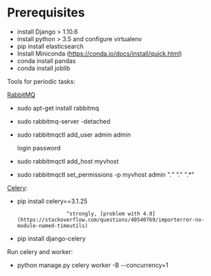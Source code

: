 # Prerequisites

- install Django > 1.10.6
- install python > 3.5 and configure virtualenv
- pip install elasticsearch
- Install Miniconda (https://conda.io/docs/install/quick.html)
- conda install pandas
- conda install joblib

Tools for periodic tasks:

[RabbitMQ](http://www.deenter.com/2016/01/25/how-to-install-celery-on-django-and-create-a-periodic-task/)

- sudo apt-get install rabbitmq
- sudo rabbitmq-server -detached
- sudo rabbitmqctl add_user admin admin

  login password
- sudo rabbitmqctl add_host myvhost
- sudo rabbitmqctl set_permissions -p myvhost admin ".*" ".*" ".*"

[Celery](http://www.lexev.org/2014/django-celery-setup/):

- pip install celery==3.1.25

                      ^strongly, [problem with 4.0](https://stackoverflow.com/questions/40540769/importerror-no-module-named-timeutils)
- pip install django-celery

Run celery and worker:
- python manage.py celery worker -B --concurrency=1

